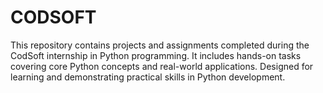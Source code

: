 # CODSOFT
This repository contains projects and assignments completed during the CodSoft internship in Python programming. It includes hands-on tasks covering core Python concepts and real-world applications. Designed for learning and demonstrating practical skills in Python development.
